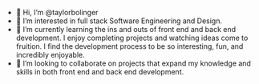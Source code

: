 - 👋 Hi, I’m @taylorbolinger
- 👀 I’m interested in full stack Software Engineering and Design. 
- 🌱 I’m currently learning the ins and outs of front end and back end development. I enjoy completing projects and watching ideas come to fruition. I find the development process to be so interesting, fun, and incredibly enjoyable.
- 💞️ I’m looking to collaborate on projects that expand my knowledge and skills in both front end and back end development.


